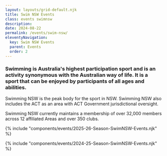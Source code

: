 ```yaml
---
layout: layouts/grid-default.njk
title: Swim NSW Events
class: events swimnsw
description: 
date: 2024-08-22
permalink: /events/swim-nsw/
eleventyNavigation:
  key: Swim NSW Events
  parent: Events
  order: 2
---
```

<h3>Swimming is Australia's highest participation sport and is an activity synonymous with the Australian way of life. It is a sport that can be enjoyed by participants of all ages and abilities.</h3>

Swimming NSW is the peak body for the sport in NSW. Swimming NSW also includes the ACT as an area with ACT Government jurisdictional oversight. 

Swimming NSW currently maintains a membership of over 32,000 members across 12 affiliated Areas and over 350 clubs. 


{% include "components/events/2025-26-Season-SwimNSW-Events.njk" %}

<div class="eightypercentborder"></div>

{% include "components/events/2024-25-Season-SwimNSW-Events.njk" %}